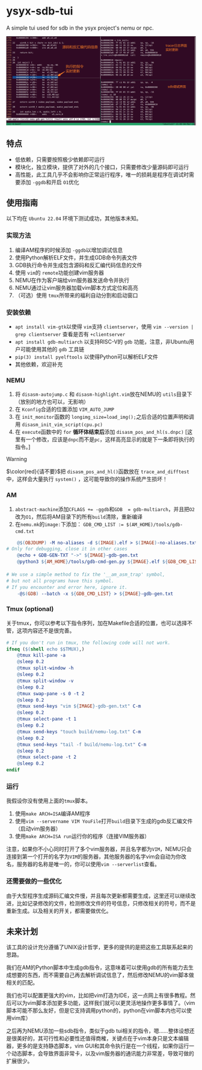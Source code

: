 # ysyx-sdb-tui

A simple tui used for sdb in the ysyx project's nemu or npc.

![Examples](image/example.png)

## 特点

- 低依赖，只需要按照极少依赖即可运行
- 模块化，独立模块，提供了对外的几个接口，只需要修改少量源码即可运行
- 高性能，此工具几乎不会影响你正常运行程序，唯一的损耗是程序在调试时需要添加 `-ggdb`和开启 `O1`优化

## 使用指南

以下均在 `Ubuntu 22.04` 环境下测试成功，其他版本未知。

### 实现方法

1. 编译AM程序的时候添加 `-ggdb`以增加调试信息
2. 使用Python解析ELF文件，并生成GDB命令列表文件
3. GDB执行命令并生成包含源码和反汇编代码信息的文件
4. 使用 `vim`的 `remote`功能创建vim服务器
5. NEMU在作为客户端给vim服务器发送命令并执行
6. NEMU通过让vim服务器加载vim脚本方式定位和高亮
7. （可选）使用 `tmux`所带来的福利自动分割和启动窗口

### 安装依赖

- `apt install vim-gtk`以使得 `vim`支持 `clientserver`，使用 `vim --version | grep clientserver` 查看是否有 `+clientserver`
- `apt install gdb-multiarch` 以支持RISC-V的 `gdb` 功能，注意，非Ubuntu用户可能使用其他的 `gdb` 工具链
- `pip(3) install pyelftools` 以使得Python可以解析ELF文件
- 其他依赖，欢迎补充

### NEMU

1. 将 `disasm-autojump.c` 和 `disasm-highlight.vim`放在NEMU的 `utils`目录下（放别的地方也可以，无影响）
2. 在 `Kconfig`合适的位置添加 `VIM_AUTO_JUMP`
3. 在 `init_monitor`函数的 `longimg_size=load_img();`之后合适的位置声明和调用 `disasm_init_vim_script(cpu.pc)`
4. 在 `execute`函数中的 `for` **循环体结束后**添加  `disasm_pos_and_hl(s.dnpc)` [这里有一个修改，应该是`dnpc`而不是`pc`，这样高亮显示的就是下一条即将执行的指令。]


> [!WARNING]
> $\color{red}{请不要}$把 `disasm_pos_and_hl()`函数放在 `trace_and_difftest` 中，这样会大量执行 `system()` ，这可能导致你的操作系统产生损坏！

### AM

1. `abstract-machine`添加`CFLAGS += -ggdb`和`GDB  = gdb-multiarch`，并且把`O2`改为`O1`，然后将AM目录下的所有`build`清除，重新编译
2. 在`nemu.mk`的`image:`下添加：
`GDB_CMD_LIST := $(AM_HOME)/tools/gdb-cmd.txt`
```makefile
	@$(OBJDUMP) -M no-aliases -d $(IMAGE).elf > $(IMAGE)-no-aliases.txt
# Only for debugging, close it in other cases
	@echo + GDB-GEN-TXT "->" ${IMAGE}-gdb-gen.txt
	@python3 ${AM_HOME}/tools/gdb-cmd-gen.py ${IMAGE}.elf ${GDB_CMD_LIST}

# We use a simple method to fix the '__am_asm_trap' symbol,
# but not all programs have this symbol.
# If you encounter and error here, ignore it.
	-@$(GDB) --batch -x ${GDB_CMD_LIST} > ${IMAGE}-gdb-gen.txt
```

### Tmux (optional)
关于tmux，你可以参考以下指令序列，加在Makefile合适的位置，也可以选择不管，这项内容还不是很完善。

```makefile
# If you don't run in tmux, the following code will not work.
ifneq ($(shell echo $$TMUX),)
	@tmux kill-pane -a
	@sleep 0.2
	@tmux split-window -h
	@sleep 0.2
	@tmux split-window -v
	@sleep 0.2
	@tmux swap-pane -s 0 -t 2
	@sleep 0.2
	@tmux send-keys "vim ${IMAGE}-gdb-gen.txt" C-m
	@sleep 0.2
	@tmux select-pane -t 1
	@sleep 0.2
	@tmux send-keys "touch build/nemu-log.txt" C-m
	@sleep 0.2
	@tmux send-keys "tail -f build/nemu-log.txt" C-m
	@sleep 0.2
	@tmux select-pane -t 2
	@sleep 0.2
endif
```

### 运行

我假设你没有使用上面的`tmux`脚本。
1. 使用`make ARCH=ISA`编译AM程序
2. 使用`vim --servername VIM YouFile`打开`build`目录下生成的gdb反汇编文件（启动vim服务器）
3. 使用`make ARCH=ISA run`运行你的程序（连接VIM服务器）

注意，如果你不小心同时打开了多个vim服务器，并且名字都为`VIM`，NEMU只会连接到第一个打开的名字为`VIM`的服务器，其他服务器的名字vim会自动为你改名，服务器的名称是唯一的，你可以使用`vim --serverlist`查看。

### 还需要做的一些优化

由于大型程序生成源码汇编文件慢，并且每次更新都需要生成，这里还可以继续改进，比如记录修改的文件，检测修改文件的符号信息，只修改相关的符号，而不是重新生成。以及相关的开关，都需要做优化。

## 未来计划

该工具的设计充分遵循了UNIX设计哲学，更多的提供的是把这些工具联系起来的思路。

我们在AM的Python脚本中生成gdb指令，这意味着可以使用gdb的所有能力去生成想要的东西，而不需要自己再去解析调试信息了，然后修改NEMU的vim脚本做相关的匹配。

我们也可以配置更强大的vim，比如把vim打造为IDE，这一点网上有很多教程。然后可以为vim脚本添加更多功能，这样我们就可以更灵活地操作更多事情了。（vim脚本可能不那么友好，但是它支持调用python的，python在vim脚本内也可以使用vim库）

之后再为NEMU添加一些sdb指令，类似于gdb tui相关的指令，嗯……整体设想还是很美好的，其可行性和必要性还值得商榷，关键点在于vim本身只是文本编辑器，更多的是支持静态脚本，vim GUI和其命令执行是在一个线程，如果你运行一个动态脚本，会导致界面非常卡，以及vim服务器的通讯能力非常差，导致可做的扩展很少。

